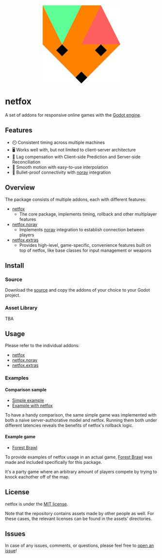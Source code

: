 <p style="text-align: center">
  <img src="docs/assets/netfox.svg" />
</p>

# netfox

A set of addons for responsive online games with the [Godot engine].

## Features

* ⏲️  Consistent timing across multiple machines
* 🖥️ Works well with, but not limited to client-server architecture
* 💨 Lag compensation with Client-side Prediction and Server-side Reconciliation
* 🧈 Smooth motion with easy-to-use interpolation
* 🛜 Bullet-proof connectivity with [noray] integration

## Overview

The package consists of multiple addons, each with different features:

* [netfox]
  * The core package, implements timing, rollback and other multiplayer
    features
* [netfox.noray]
  * Implements [noray] integration to establish connection between players
* [netfox.extras]
  * Provides high-level, game-specific, convenience features built on top of
    netfox, like base classes for input management or weapons

## Install

### Source

Download the [source] and copy the addons of your choice to your Godot project.

### Asset Library

TBA

## Usage

Please refer to the individual addons:

* [netfox]
* [netfox.noray]
* [netfox.extras]

### Examples

#### Comparison sample

* [Simple example](examples/multiplayer-simple)
* [Example with netfox](examples/multiplayer-netfox)

To have a handy comparison, the same simple game was implemented with both a
naive server-authorative model and netfox. Running them both under different
latencies reveals the benefits of netfox's rollback logic.

#### Example game

* [Forest Brawl]

To provide examples of netfox usage in an actual game, [Forest Brawl] was
made and included specifically for this package.

It's a party game where an arbitrary amount of players compete by trying to
knock eachother off of the map.

## License

netfox is under the [MIT license](LICENSE).

Note that the repository contains assets made by other people as well. For
these cases, the relevant licenses can be found in the assets' directories.

## Issues

In case of any issues, comments, or questions, please feel free to [open an issue]!

[source]: https://github.com/foxssake/netfox/archive/refs/heads/main.zip
[Godot engine]: https://godotengine.org/
[noray]: https://github.com/foxssake/noray

[netfox]: addons/netfox
[netfox.noray]: addons/netfox.noray
[netfox.extras]: addons/netfox.extras
[Forest Brawl]: examples/forest-brawl

[open an issue]: https://github.com/foxssake/netfox/issues

